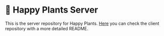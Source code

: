 # 🌱 Happy Plants Server

This is the server repository for Happy Plants.
[Here](https://github.com/micsoni/my-plants-health-app-client) you can check the client repository with a more detailed README.
